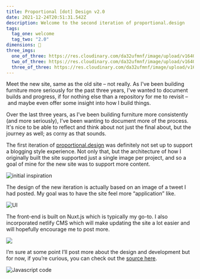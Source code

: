 ```yaml
---
title: Proportional [dot] Design v2.0
date: 2021-12-24T20:51:31.542Z
description: Welcome to the second iteration of proportional.design
tags:
  tag_one: welcome
  tag_two: "2.0"
dimensions: 👋
three_imgs:
  one_of_three: https://res.cloudinary.com/da32ufmnf/image/upload/v1640914624/proportional.design-v2/v2/03_xbzcvi.jpg
  two_of_three: https://res.cloudinary.com/da32ufmnf/image/upload/v1640914624/proportional.design-v2/v2/01_egb1du.jpg
  three_of_three: https://res.cloudinary.com/da32ufmnf/image/upload/v1640914624/proportional.design-v2/v2/02_bug3fd.jpg
---
```

Meet the new site, same as the old site – not really. As I've been building furniture more seriously for the past three years, I've wanted to document builds and progress, if for nothing else than a repository for me to revisit – and maybe even offer some insight into how I build things.

Over the last three years, as I’ve been building furniture more consistently (and more seriously), I’ve been wanting to document more of the process. It's nice to be able to reflect and think about not just the final about, but the journey as well; as corny as that sounds.

The first iteration of [proportional.design](https://proportional.design)[](<>) was definitely not set up to support a blogging style experience. Not only that, but the architecture of how I originally built the site supported just a single image per project, and so a goal of mine for the new site was to support more content.

![initial inspiration](https://res.cloudinary.com/da32ufmnf/image/upload/v1640913232/proportional.design-v2/v2/tweet_kzjdma.png)

The design of the new iteration is actually based on an image of a tweet I had posted. My goal was to have the site feel more “application” like.

![UI](https://res.cloudinary.com/da32ufmnf/image/upload/v1640913385/proportional.design-v2/v2/post_buiccq.jpg)

The front-end is built on Nuxt.js which is typically my go-to. I also incorporated netlify CMS which will make updating the site a lot easier and will hopefully encourage me to post more. 

![](https://res.cloudinary.com/da32ufmnf/image/upload/v1640915382/proportional.design-v2/v2/04_cer2xq.png)

I’m sure at some point I’ll post more about the design and development but for now, if you’re curious, you can check out the [source here](https://github.com/ohiosveryown/proportional.design).

![Javascript code](https://res.cloudinary.com/da32ufmnf/image/upload/v1640913232/proportional.design-v2/v2/carbon_ltwka5.png)